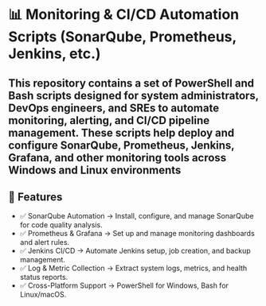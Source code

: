 # 📊 Monitoring & CI/CD Automation Scripts (SonarQube, Prometheus, Jenkins, etc.)

## This repository contains a set of PowerShell and Bash scripts designed for system administrators, DevOps engineers, and SREs to automate monitoring, alerting, and CI/CD pipeline management. These scripts help deploy and configure SonarQube, Prometheus, Jenkins, Grafana, and other monitoring tools across Windows and Linux environments

## 🚀 Features

- ✅ SonarQube Automation → Install, configure, and manage SonarQube for code quality analysis.
- ✅ Prometheus & Grafana → Set up and manage monitoring dashboards and alert rules.
- ✅ Jenkins CI/CD → Automate Jenkins setup, job creation, and backup management.
- ✅ Log & Metric Collection → Extract system logs, metrics, and health status reports.
- ✅ Cross-Platform Support → PowerShell for Windows, Bash for Linux/macOS.
